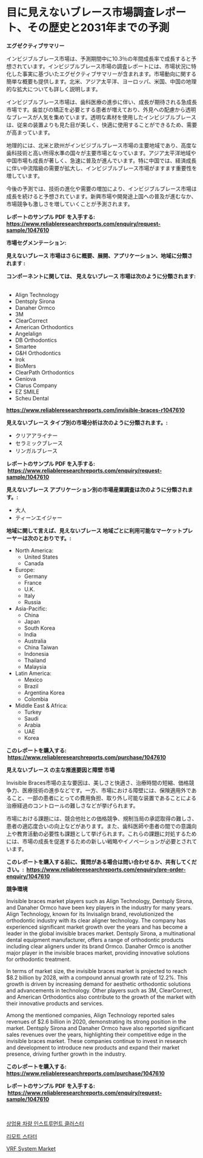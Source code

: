 <p><h1>目に見えないブレース市場調査レポート、その歴史と2031年までの予測</h1></p><p><strong>エグゼクティブサマリー</strong></p>
<p><p>インビジブルブレース市場は、予測期間中に10.3％の年間成長率で成長すると予想されています。インビジブルブレース市場の調査レポートには、市場状況に特化した事実に基づいたエグゼクティブサマリーが含まれます。市場動向に関する簡単な概要も提供します。北米、アジア太平洋、ヨーロッパ、米国、中国の地理的な拡大についても詳しく説明します。</p><p>インビジブルブレース市場は、歯科医療の進歩に伴い、成長が期待される急成長市場です。歯並びの矯正を必要とする患者が増えており、外見への配慮から透明なブレースが人気を集めています。透明な素材を使用したインビジブルブレースは、従来の装置よりも見た目が美しく、快適に使用することができるため、需要が高まっています。</p><p>地理的には、北米と欧州がインビジブルブレース市場の主要地域であり、高度な歯科技術と高い所得水準の国々が主要市場となっています。アジア太平洋地域や中国市場も成長が著しく、急速に普及が進んでいます。特に中国では、経済成長に伴い中流階級の需要が拡大し、インビジブルブレース市場がますます重要性を増しています。</p><p>今後の予測では、技術の進化や需要の増加により、インビジブルブレース市場は成長を続けると予想されています。新興市場や開発途上国への普及が進むなか、市場競争も激しさを増していくことが予測されます。</p></p>
<p><strong>レポートのサンプル PDF を入手する: <a href="https://www.reliableresearchreports.com/enquiry/request-sample/1047610">https://www.reliableresearchreports.com/enquiry/request-sample/1047610</a></strong></p>
<p><strong>市場セグメンテーション:</strong></p>
<p><strong> 見えないブレース 市場はさらに概要、展開、アプリケーション、地域に分類されます :</strong></p>
<p><strong>コンポーネントに関しては、 見えないブレース 市場は次のように分類されます: &nbsp;</strong></p>
<p><ul><li>Align Technology</li><li>Dentsply Sirona</li><li>Danaher Ormco</li><li>3M</li><li>ClearCorrect</li><li>American Orthodontics</li><li>Angelalign</li><li>DB Orthodontics</li><li>Smartee</li><li>G&H Orthodontics</li><li>Irok</li><li>BioMers</li><li>ClearPath Orthodontics</li><li>Geniova</li><li>Clarus Company</li><li>EZ SMILE</li><li>Scheu Dental</li></ul></p>
<p><strong><a href="https://www.reliableresearchreports.com/invisible-braces-r1047610">https://www.reliableresearchreports.com/invisible-braces-r1047610</a></strong></p>
<p><strong> 見えないブレース タイプ別の市場分析は次のように分類されます。:</strong></p>
<p><ul><li>クリアアライナー</li><li>セラミックブレース</li><li>リンガルブレース</li></ul></p>
<p><strong>レポートのサンプル PDF を入手する: &nbsp;<a href="https://www.reliableresearchreports.com/enquiry/request-sample/1047610">https://www.reliableresearchreports.com/enquiry/request-sample/1047610</a></strong></p>
<p><strong> 見えないブレース アプリケーション別の市場産業調査は次のように分類されます。:</strong></p>
<p><ul><li>大人</li><li>ティーンエイジャー</li></ul></p>
<p><strong>地域に関して言えば、見えないブレース 地域ごとに利用可能なマーケットプレーヤーは次のとおりです。:</strong></p>
<p><ul>
    <li>
        North America:
        <ul>
            <li>United States</li>
            <li>Canada</li>
        </ul>
    </li>
    <li>
        Europe:
        <ul>
            <li>Germany</li>
            <li>France</li>
            <li>U.K.</li>
            <li>Italy</li>
            <li>Russia</li>
        </ul>
    </li>
    <li>
        Asia-Pacific:
        <ul>
            <li>China</li>
            <li>Japan</li>
            <li>South Korea</li>
            <li>India</li>
            <li>Australia</li>
            <li>China Taiwan</li>
            <li>Indonesia</li>
            <li>Thailand</li>
            <li>Malaysia</li>
        </ul>
    </li>
    <li>
        Latin America:
        <ul>
            <li>Mexico</li>
            <li>Brazil</li>
            <li>Argentina Korea</li>
            <li>Colombia</li>
        </ul>
    </li>
    <li>
        Middle East & Africa:
        <ul>
            <li>Turkey</li>
            <li>Saudi</li>
            <li>Arabia</li>
            <li>UAE</li>
            <li>Korea</li>
        </ul>
    </li>
    </ul></p>
<p><strong>このレポートを購入する: &nbsp;<a href="https://www.reliableresearchreports.com/purchase/1047610">https://www.reliableresearchreports.com/purchase/1047610</a></strong></p>
<p><strong>見えないブレース の主な推進要因と障壁 市場</strong></p>
<p><p>Invisible Braces市場の主な要因は、美しさと快適さ、治療時間の短縮、価格競争力、医療技術の進歩などです。一方、市場における障壁には、保険適用外であること、一部の患者にとっての費用負担、取り外し可能な装置であることによる治療経過のコントロールの難しさなどが挙げられます。</p><p>市場における課題には、競合他社との価格競争、規制当局の承認取得の難しさ、患者の適応度合いの向上などがあります。また、歯科医師や患者の間での意識向上や教育活動の必要性も課題として挙げられます。これらの課題に対処するためには、市場の成長を促進するための新しい戦略やイノベーションが必要とされています。</p></p>
<p><strong>このレポートを購入する前に、質問がある場合は問い合わせるか、共有してください。:&nbsp; <a href="https://www.reliableresearchreports.com/enquiry/pre-order-enquiry/1047610">https://www.reliableresearchreports.com/enquiry/pre-order-enquiry/1047610</a></strong></p>
<p><strong>競争環境</strong></p>
<p><p>Invisible braces market players such as Align Technology, Dentsply Sirona, and Danaher Ormco have been key players in the industry for many years. Align Technology, known for its Invisalign brand, revolutionized the orthodontic industry with its clear aligner technology. The company has experienced significant market growth over the years and has become a leader in the global invisible braces market. Dentsply Sirona, a multinational dental equipment manufacturer, offers a range of orthodontic products including clear aligners under its brand Ormco. Danaher Ormco is another major player in the invisible braces market, providing innovative solutions for orthodontic treatment.</p><p>In terms of market size, the invisible braces market is projected to reach $8.2 billion by 2028, with a compound annual growth rate of 12.2%. This growth is driven by increasing demand for aesthetic orthodontic solutions and advancements in technology. Other players such as 3M, ClearCorrect, and American Orthodontics also contribute to the growth of the market with their innovative products and services.</p><p>Among the mentioned companies, Align Technology reported sales revenues of $2.6 billion in 2020, demonstrating its strong position in the market. Dentsply Sirona and Danaher Ormco have also reported significant sales revenues over the years, highlighting their competitive edge in the invisible braces market. These companies continue to invest in research and development to introduce new products and expand their market presence, driving further growth in the industry.</p></p>
<p><strong>このレポートを購入する: &nbsp; <a href="https://www.reliableresearchreports.com/purchase/1047610">https://www.reliableresearchreports.com/purchase/1047610</a></strong></p>
<p><strong>レポートのサンプル PDF を入手する: &nbsp;<a href="https://www.reliableresearchreports.com/enquiry/request-sample/1047610">https://www.reliableresearchreports.com/enquiry/request-sample/1047610</a></strong><strong></strong></p>
<p>&nbsp;</p>
<p><p><a href="https://github.com/TimmyMann6767/Market-Research-Report-List-1/blob/main/363136026884.md">상업용 차량 인스트루먼트 클러스터</a></p><p><a href="https://github.com/JeromeRtyau89966/Market-Research-Report-List-1/blob/main/608987726885.md">리모트 스타터</a></p><p><a href="https://github.com/Airanohannonzb68e5pb53oc1/Market-Research-Report-List-2/blob/main/vrf-system-market.md">VRF System Market</a></p></p>